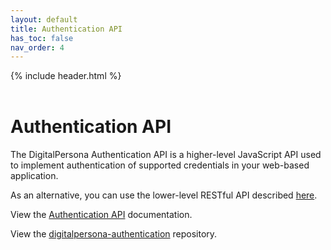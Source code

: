 ```yaml
---
layout: default
title: Authentication API
has_toc: false
nav_order: 4
---
```


{% include header.html %}  
<BR>

# Authentication API  

The DigitalPersona Authentication API is a higher-level JavaScript API used to implement authentication of supported credentials in your web-based application.

As an alternative, you can use the lower-level RESTful API described [here](https://hidglobal.github.io/digitalpersona-sample-web/).

View the [Authentication API](https://hidglobal.github.io/digitalpersona-authentication/) documentation.

View the [digitalpersona-authentication](https://github.com/hidglobal/digitalpersona-authentication/) repository.  
